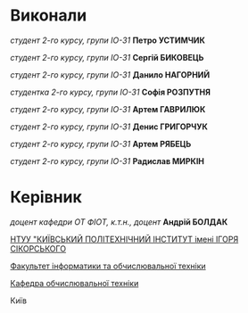 # Виконали
*студент 2-го курсу, групи ІО-31* **Петро УСТИМЧИК**

*студент 2-го курсу, групи ІО-31* **Сергій БИКОВЕЦЬ**

*студент 2-го курсу, групи ІО-31* **Данило НАГОРНИЙ**

*студентка 2-го курсу, групи ІО-31* **Софія РОЗПУТНЯ**

*студент 2-го курсу, групи ІО-31* **Артем ГАВРИЛЮК**

*студент 2-го курсу, групи ІО-31* **Денис ГРИГОРЧУК**

*студент 2-го курсу, групи ІО-31* **Артем РЯБЕЦЬ**

*студент 2-го курсу, групи ІО-31* **Радислав МИРКІН**

# Керівник 

*доцент кафедри ОТ ФІОТ, к.т.н., доцент* **Андрій БОЛДАК** 

[НТУУ "КИЇВСЬКИЙ ПОЛІТЕХНІЧНИЙ ІНСТИТУТ імені ІГОРЯ СІКОРСЬКОГО](https://kpi.ua/)

[Факультет інформатики та обчислювальної техніки](https://fiot.kpi.ua/)

[Кафедра обчислювальної техніки](https://comsys.kpi.ua/)

Київ
